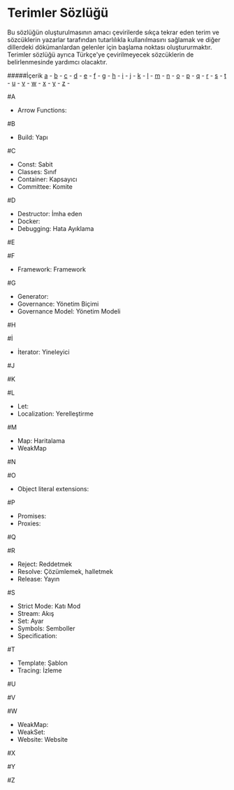 # Terimler Sözlüğü

Bu sözlüğün oluşturulmasının amacı çevirilerde sıkça tekrar eden terim ve sözcüklerin yazarlar tarafından tutarlılıkla kullanılmasını sağlamak ve diğer dillerdeki dökümanlardan gelenler için başlama noktası oluştururmaktır.
Terimler sözlüğü ayrıca Türkçe'ye çevirilmeyecek sözcüklerin de belirlenmesinde yardımcı olacaktır.

#####İçerik
[a](#a) -
[b](#b) -
[c](#c) -
[d](#d) -
[e](#e) -
[f](#f) -
[g](#g) -
[h](#h) -
[i](#i) -
[j](#j) -
[k](#k) -
[l](#l) -
[m](#m) -
[n](#n) -
[o](#o) -
[p](#p) -
[q](#q) -
[r](#r) -
[s](#s) -
[t](#t) -
[u](#u) -
[v](#v) -
[w](#w) -
[x](#x) -
[y](#y) -
[z](#z) -

#A
 * Arrow Functions:

#B
 * Build: Yapı


#C
 * Const: Sabit
 * Classes: Sınıf
 * Container: Kapsayıcı
 * Committee: Komite


#D
 * Destructor: İmha eden
 * Docker: 
 * Debugging: Hata Ayıklama


#E


#F
 * Framework: Framework

#G
 * Generator:
 * Governance: Yönetim Biçimi
 * Governance Model: Yönetim Modeli

#H


#İ
 * İterator: Yineleyici


#J


#K


#L
 * Let:
 * Localization: Yerelleştirme


#M
 * Map: Haritalama
 * WeakMap


#N


#O
 * Object literal extensions:


#P
 * Promises:
 * Proxies:

#Q


#R
 * Reject: Reddetmek
 * Resolve: Çözümlemek, halletmek
 * Release: Yayın

#S
 * Strict Mode: Katı Mod
 * Stream: Akış
 * Set: Ayar
 * Symbols: Semboller
 * Specification:


#T
 * Template: Şablon
 * Tracing: İzleme

#U


#V


#W
 * WeakMap:
 * WeakSet:
 * Website: Website

#X


#Y


#Z

